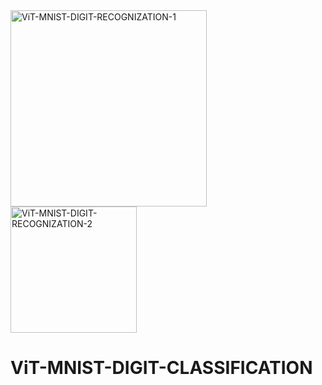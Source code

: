 <img width="314" alt="ViT-MNIST-DIGIT-RECOGNIZATION-1" src="https://user-images.githubusercontent.com/18000553/145592591-bf102fa7-771a-4654-bee6-5b2b85e7ebce.png">

<img width="202" alt="ViT-MNIST-DIGIT-RECOGNIZATION-2" src="https://user-images.githubusercontent.com/18000553/145592713-ebfb4361-c656-478d-86fe-b1116cb838bc.png">

# ViT-MNIST-DIGIT-CLASSIFICATION
